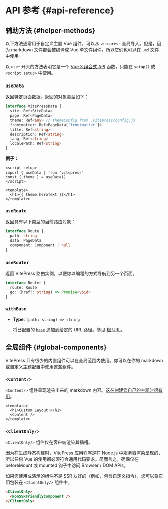 # API 参考 {#api-reference}

## 辅助方法 {#helper-methods}

以下方法通常用于自定义主题 Vue 组件，可以从 `vitepress` 全局导入。但是，因为 markdown 文件都会被编译成 Vue 单文件组件，所以它们也可以在 `.md` 文件中使用。

以 `use*` 开头的方法表明它是一个 [Vue 3 组合式 API](https://v3.vuejs.org/guide/composition-api-introduction.html) 函数，只能在 `setup()` 或 `<script setup>` 中使用。

### `useData`

返回特定页面数据。返回的对象类型如下：

```ts
interface VitePressData {
  site: Ref<SiteData>
  page: Ref<PageData>
  theme: Ref<any> // themeConfig from .vitepress/config.js
  frontmatter: Ref<PageData['frontmatter']>
  title: Ref<string>
  description: Ref<string>
  lang: Ref<string>
  localePath: Ref<string>
}
```

**例子：**

```vue
<script setup>
import { useData } from 'vitepress'
const { theme } = useData()
</script>

<template>
  <h1>{{ theme.heroText }}</h1>
</template>
```

### `useRoute`

返回具有以下类型的当前路由对象：

```ts
interface Route {
  path: string
  data: PageData
  component: Component | null
}
```

### `useRouter`

返回 VitePress 路由实例，以便你以编程的方式导航到另一个页面。

```ts
interface Router {
  route: Route
  go: (href?: string) => Promise<void>
}
```

### `withBase`

- **Type**: `(path: string) => string`

  将已配置的 [`base`](/config/basics.html#base) 追加到给定的 URL 路径。参见 [根 URL](/guide/assets.html#base-url)。

## 全局组件 {#global-components}

VitePress 只有很少的内置组件可以在全局范围内使用。你可以在你的 markdown 或自定义主题配置中使用这些组件。

### `<Content/>`

`<Content/>` 组件呈现渲染出来的 markdown 内容。[这在创建您自己的主题时很有用](https://vitepress.vuejs.org/guide/customization.html)。

```vue
<template>
  <h1>Custom Layout!</h1>
  <Content />
</template>
```

### `<ClientOnly/>`

`<ClientOnly/>` 组件仅在客户端渲染其插槽。

因为在生成静态构建时，VitePress 应用程序是在 Node.js 中服务器渲染呈现的，所以任何 Vue 的使用都必须符合通用代码要求。简而言之，确保仅在 beforeMount 或 mounted 钩子中访问 Browser / DOM APIs。

如果您使用或演示的组件不是 SSR 友好的（例如，包含自定义指令），您可以将它们包装在 `<ClientOnly/>` 组件中。

```html
<ClientOnly>
  <NonSSRFriendlyComponent />
</ClientOnly>
```
